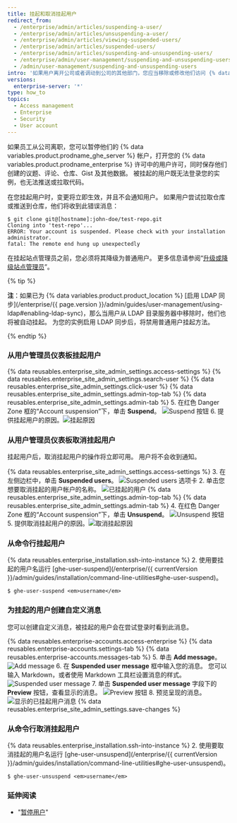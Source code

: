 ```yaml
---
title: 挂起和取消挂起用户
redirect_from:
  - /enterprise/admin/articles/suspending-a-user/
  - /enterprise/admin/articles/unsuspending-a-user/
  - /enterprise/admin/articles/viewing-suspended-users/
  - /enterprise/admin/articles/suspended-users/
  - /enterprise/admin/articles/suspending-and-unsuspending-users/
  - /enterprise/admin/user-management/suspending-and-unsuspending-users
  - /admin/user-management/suspending-and-unsuspending-users
intro: '如果用户离开公司或者调动到公司的其他部门，您应当移除或修改他们访问 {% data variables.product.product_location %} 的能力。'
versions:
  enterprise-server: '*'
type: how_to
topics:
  - Access management
  - Enterprise
  - Security
  - User account
---
```


如果员工从公司离职，您可以暂停他们的 {% data variables.product.prodname_ghe_server %} 帐户，打开您的 {% data variables.product.prodname_enterprise %} 许可中的用户许可，同时保存他们创建的议题、评论、仓库、Gist 及其他数据。 被挂起的用户既无法登录您的实例，也无法推送或拉取代码。

在您挂起用户时，变更将立即生效，并且不会通知用户。 如果用户尝试拉取仓库或推送到仓库，他们将收到此错误消息：

```shell
$ git clone git@[hostname]:john-doe/test-repo.git
Cloning into 'test-repo'...
ERROR: Your account is suspended. Please check with your installation administrator.
fatal: The remote end hung up unexpectedly
```

在挂起站点管理员之前，您必须将其降级为普通用户。 更多信息请参阅“[升级或降级站点管理员](/enterprise/admin/user-management/promoting-or-demoting-a-site-administrator)”。

{% tip %}

**注**：如果已为 {% data variables.product.product_location %} [启用 LDAP 同步](/enterprise/{{ page.version }}/admin/guides/user-management/using-ldap#enabling-ldap-sync)，那么当用户从 LDAP 目录服务器中移除时，他们也将被自动挂起。 为您的实例启用 LDAP 同步后，将禁用普通用户挂起方法。

{% endtip %}

### 从用户管理员仪表板挂起用户

{% data reusables.enterprise_site_admin_settings.access-settings %}
{% data reusables.enterprise_site_admin_settings.search-user %}
{% data reusables.enterprise_site_admin_settings.click-user %}
{% data reusables.enterprise_site_admin_settings.admin-top-tab %}
{% data reusables.enterprise_site_admin_settings.admin-tab %}
5. 在红色 Danger Zone 框的“Account suspension”下，单击 **Suspend**。 ![Suspend 按钮](/assets/images/enterprise/site-admin-settings/suspend.png)
6. 提供挂起用户的原因。![挂起原因](/assets/images/enterprise/site-admin-settings/suspend-reason.png)

### 从用户管理员仪表板取消挂起用户

挂起用户后，取消挂起用户的操作将立即可用。 用户将不会收到通知。

{% data reusables.enterprise_site_admin_settings.access-settings %}
3. 在左侧边栏中，单击 **Suspended users**。 ![Suspended users 选项卡](/assets/images/enterprise/site-admin-settings/user/suspended-users-tab.png)
2. 单击您想要取消挂起的用户帐户的名称。 ![已挂起的用户](/assets/images/enterprise/site-admin-settings/user/suspended-user.png)
{% data reusables.enterprise_site_admin_settings.admin-top-tab %}
{% data reusables.enterprise_site_admin_settings.admin-tab %}
4. 在红色 Danger Zone 框的“Account suspension”下，单击 **Unsuspend**。 ![Unsuspend 按钮](/assets/images/enterprise/site-admin-settings/unsuspend.png)
5. 提供取消挂起用户的原因。![取消挂起原因](/assets/images/enterprise/site-admin-settings/unsuspend-reason.png)

### 从命令行挂起用户

{% data reusables.enterprise_installation.ssh-into-instance %}
2. 使用要挂起的用户名运行 [ghe-user-suspend](/enterprise/{{ currentVersion }}/admin/guides/installation/command-line-utilities#ghe-user-suspend)。
  ```shell
  $ ghe-user-suspend <em>username</em>
  ```

### 为挂起的用户创建自定义消息

您可以创建自定义消息，被挂起的用户会在尝试登录时看到此消息。

{% data reusables.enterprise-accounts.access-enterprise %}
{% data reusables.enterprise-accounts.settings-tab %}
{% data reusables.enterprise-accounts.messages-tab %}
5. 单击 **Add message**。 ![Add message](/assets/images/enterprise/site-admin-settings/add-message.png)
6. 在 **Suspended user message** 框中输入您的消息。 您可以输入 Markdown，或者使用 Markdown 工具栏设置消息的样式。 ![Suspended user message](/assets/images/enterprise/site-admin-settings/suspended-user-message.png)
7. 单击 **Suspended user message** 字段下的 **Preview** 按钮，查看显示的消息。 ![Preview 按钮](/assets/images/enterprise/site-admin-settings/suspended-user-message-preview-button.png)
8. 预览呈现的消息。 ![显示的已挂起用户消息](/assets/images/enterprise/site-admin-settings/suspended-user-message-rendered.png)
{% data reusables.enterprise_site_admin_settings.save-changes %}

### 从命令行取消挂起用户

{% data reusables.enterprise_installation.ssh-into-instance %}
2. 使用要取消挂起的用户名运行 [ghe-user-unsuspend](/enterprise/{{ currentVersion }}/admin/guides/installation/command-line-utilities#ghe-user-unsuspend)。
  ```shell
  $ ghe-user-unsuspend <em>username</em>
  ```

### 延伸阅读
- "[暂停用户](/rest/reference/enterprise-admin#suspend-a-user)"
